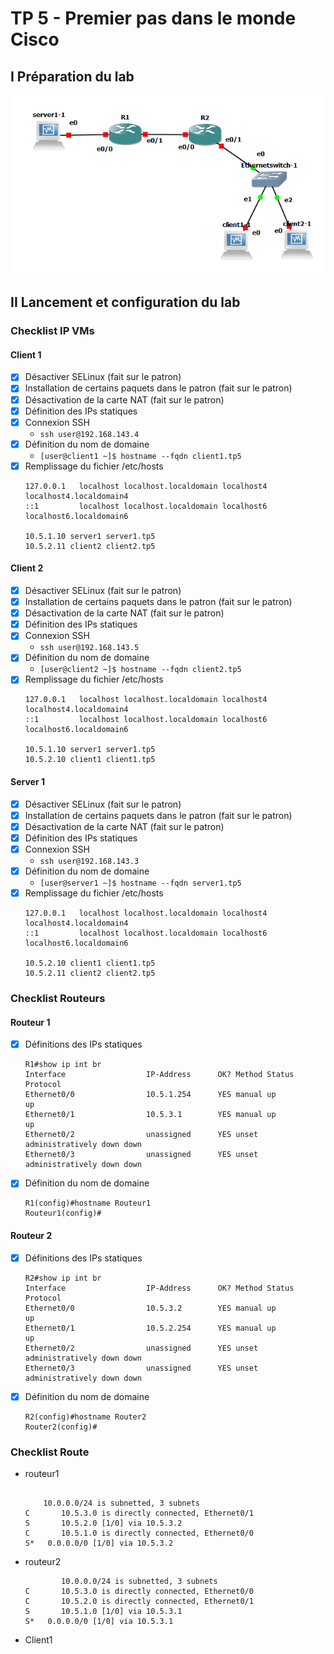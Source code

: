 # TP 5 - Premier pas dans le monde Cisco

## I Préparation du lab

![Image topologie](./images/topologie.PNG)

## II Lancement et configuration du lab

### Checklist IP VMs

#### Client 1

- [x] Désactiver SELinux (fait sur le patron)
- [x] Installation de certains paquets dans le patron (fait sur le patron)
- [x] Désactivation de la carte NAT (fait sur le patron)
- [x] Définition des IPs statiques
- [x] Connexion SSH
    * `ssh user@192.168.143.4`
- [x] Définition du nom de domaine
    * `[user@client1 ~]$ hostname --fqdn client1.tp5`
- [x] Remplissage du fichier /etc/hosts
    ```
    127.0.0.1   localhost localhost.localdomain localhost4 localhost4.localdomain4
    ::1         localhost localhost.localdomain localhost6 localhost6.localdomain6

    10.5.1.10 server1 server1.tp5
    10.5.2.11 client2 client2.tp5
    ```

#### Client 2
- [x] Désactiver SELinux (fait sur le patron)
- [x] Installation de certains paquets dans le patron (fait sur le patron)
- [x] Désactivation de la carte NAT (fait sur le patron)
- [x] Définition des IPs statiques
- [x] Connexion SSH
    * `ssh user@192.168.143.5`
- [x] Définition du nom de domaine
    * `[user@client2 ~]$ hostname --fqdn client2.tp5`
- [x] Remplissage du fichier /etc/hosts
    ```
    127.0.0.1   localhost localhost.localdomain localhost4 localhost4.localdomain4
    ::1         localhost localhost.localdomain localhost6 localhost6.localdomain6

    10.5.1.10 server1 server1.tp5
    10.5.2.10 client1 client1.tp5
    ```

#### Server 1

- [x] Désactiver SELinux (fait sur le patron)
- [x] Installation de certains paquets dans le patron (fait sur le patron)
- [x] Désactivation de la carte NAT (fait sur le patron)
- [x] Définition des IPs statiques
- [x] Connexion SSH
    * `ssh user@192.168.143.3`
- [x] Définition du nom de domaine
    * `[user@server1 ~]$ hostname --fqdn server1.tp5`
- [x] Remplissage du fichier /etc/hosts
    ```
    127.0.0.1   localhost localhost.localdomain localhost4 localhost4.localdomain4
    ::1         localhost localhost.localdomain localhost6 localhost6.localdomain6

    10.5.2.10 client1 client1.tp5
    10.5.2.11 client2 client2.tp5
    ```

### Checklist Routeurs

#### Routeur 1

- [x] Définitions des IPs statiques
    ```
    R1#show ip int br
    Interface                  IP-Address      OK? Method Status                Protocol
    Ethernet0/0                10.5.1.254      YES manual up                    up
    Ethernet0/1                10.5.3.1        YES manual up                    up
    Ethernet0/2                unassigned      YES unset  administratively down down
    Ethernet0/3                unassigned      YES unset  administratively down down
    ```
- [x] Définition du nom de domaine
    ```
    R1(config)#hostname Routeur1
    Routeur1(config)#
    ``` 

#### Routeur 2

- [x] Définitions des IPs statiques
    ```
    R2#show ip int br
    Interface                  IP-Address      OK? Method Status                Protocol
    Ethernet0/0                10.5.3.2        YES manual up                    up
    Ethernet0/1                10.5.2.254      YES manual up                    up
    Ethernet0/2                unassigned      YES unset  administratively down down
    Ethernet0/3                unassigned      YES unset  administratively down down
    ```
- [x] Définition du nom de domaine
    ```
    R2(config)#hostname Router2
    Router2(config)#    
    ``` 

### Checklist Route
* routeur1
    ```

        10.0.0.0/24 is subnetted, 3 subnets
    C       10.5.3.0 is directly connected, Ethernet0/1
    S       10.5.2.0 [1/0] via 10.5.3.2
    C       10.5.1.0 is directly connected, Ethernet0/0
    S*   0.0.0.0/0 [1/0] via 10.5.3.2
    ```

* routeur2
    ```
            10.0.0.0/24 is subnetted, 3 subnets
    C       10.5.3.0 is directly connected, Ethernet0/0
    C       10.5.2.0 is directly connected, Ethernet0/1
    S       10.5.1.0 [1/0] via 10.5.3.1
    S*   0.0.0.0/0 [1/0] via 10.5.3.1
    ```

* Client1